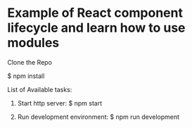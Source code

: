 # Example of React component lifecycle and learn how to use modules

Clone the Repo

$ npm install

List of Available tasks:

1. Start http server: $ npm start

2. Run development environment: $ npm run development
